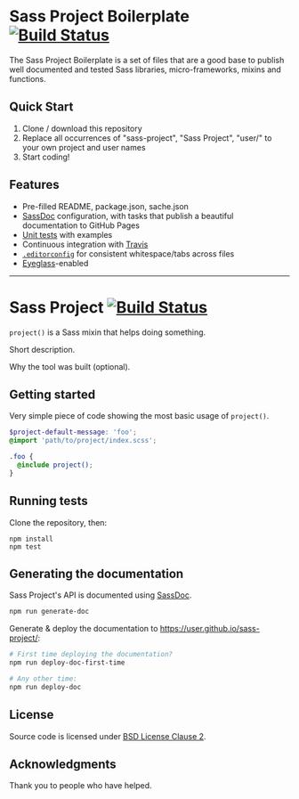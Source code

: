 # Sass Project Boilerplate [![Build Status](https://travis-ci.org/kaelig/sass-project-boilerplate.svg?branch=master)](https://travis-ci.org/kaelig/sass-project-boilerplate)

The Sass Project Boilerplate is a set of files that are a good base to publish well documented and tested Sass libraries, micro-frameworks, mixins and functions.

## Quick Start

1. Clone / download this repository
2. Replace all occurrences of "sass-project", "Sass Project", "user/" to your own project and user names
3. Start coding!

## Features

- Pre-filled README, package.json, sache.json
- [SassDoc](http://sassdoc.com/) configuration, with tasks that publish a beautiful documentation to GitHub Pages
- [Unit tests](https://github.com/kaelig/sass-project-boilerplate/tree/master/test) with examples
- Continuous integration with [Travis](https://travis-ci.org/)
- [`.editorconfig`](http://editorconfig.org/) for consistent whitespace/tabs across files
- [Eyeglass](https://github.com/sass-eyeglass/eyeglass)-enabled

----

<!-- Remove everything above, and edit the  -->

# Sass Project [![Build Status](https://travis-ci.org/user/sass-project.svg?branch=master)](https://travis-ci.org/user/sass-project)

`project()` is a Sass mixin that helps doing something.

Short description.

Why the tool was built (optional).

## Getting started

Very simple piece of code showing the most basic usage of `project()`.

```scss
$project-default-message: 'foo';
@import 'path/to/project/index.scss';

.foo {
  @include project();
}
```

## Running tests

Clone the repository, then:

```
npm install
npm test
```

## Generating the documentation

Sass Project's API is documented using [SassDoc](http://sassdoc.com/).

```bash
npm run generate-doc
```

Generate & deploy the documentation to <https://user.github.io/sass-project/>:

```bash
# First time deploying the documentation?
npm run deploy-doc-first-time

# Any other time:
npm run deploy-doc
```

## License

Source code is licensed under [BSD License Clause 2](http://opensource.org/licenses/BSD-2-Clause).

## Acknowledgments

Thank you to people who have helped.
